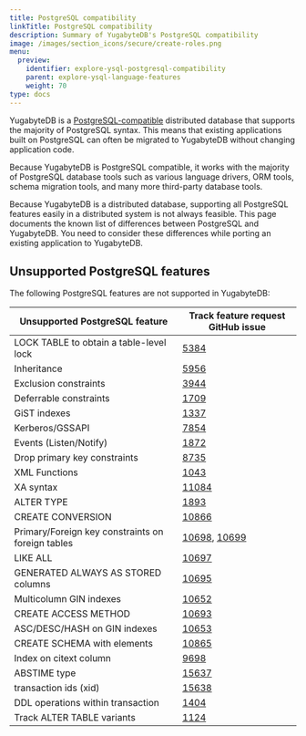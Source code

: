 ```yaml
---
title: PostgreSQL compatibility
linkTitle: PostgreSQL compatibility
description: Summary of YugabyteDB's PostgreSQL compatibility
image: /images/section_icons/secure/create-roles.png
menu:
  preview:
    identifier: explore-ysql-postgresql-compatibility
    parent: explore-ysql-language-features
    weight: 70
type: docs
---
```


YugabyteDB is a [PostgreSQL-compatible](https://www.yugabyte.com/tech/postgres-compatibility/) distributed database that supports the majority of PostgreSQL syntax. This means that existing applications built on PostgreSQL can often be migrated to YugabyteDB without changing application code.

Because YugabyteDB is PostgreSQL compatible, it works with the majority of PostgreSQL database tools such as various language drivers, ORM tools, schema migration tools, and many more third-party database tools.

Because YugabyteDB is a distributed database, supporting all PostgreSQL features easily in a distributed system is not always feasible. This page documents the known list of differences between PostgreSQL and YugabyteDB. You need to consider these differences while porting an existing application to YugabyteDB.

## Unsupported PostgreSQL features

The following PostgreSQL features are not supported in YugabyteDB:

| Unsupported PostgreSQL feature      | Track feature request GitHub issue |
| ----------- | ----------- |
| LOCK TABLE to obtain a table-level lock | [5384](https://github.com/yugabyte/yugabyte-db/issues/5384)|
| Inheritance    | [5956](https://github.com/yugabyte/yugabyte-db/issues/5956)|
| Exclusion constraints | [3944](https://github.com/yugabyte/yugabyte-db/issues/3944)|
| Deferrable constraints | [1709](https://github.com/yugabyte/yugabyte-db/issues/1709)|
| GiST indexes | [1337](https://github.com/yugabyte/yugabyte-db/issues/1337)|
| Kerberos/GSSAPI | [7854](https://github.com/yugabyte/yugabyte-db/issues/7854)|
| Events (Listen/Notify) | [1872](https://github.com/yugabyte/yugabyte-db/issues/1872)|
| Drop primary key constraints |[8735](https://github.com/yugabyte/yugabyte-db/issues/8735)|
| XML Functions | [1043](https://github.com/yugabyte/yugabyte-db/issues/1043)|
| XA syntax | [11084](https://github.com/yugabyte/yugabyte-db/issues/11084)|
| ALTER TYPE | [1893](https://github.com/yugabyte/yugabyte-db/issues/1893)|
| CREATE CONVERSION | [10866](https://github.com/yugabyte/yugabyte-db/issues/10866)|
| Primary/Foreign key constraints on foreign tables | [10698](https://github.com/yugabyte/yugabyte-db/issues/10698), [10699](https://github.com/yugabyte/yugabyte-db/issues/10699) |
| LIKE ALL | [10697](https://github.com/yugabyte/yugabyte-db/issues/10697)|
| GENERATED ALWAYS AS STORED columns | [10695](https://github.com/yugabyte/yugabyte-db/issues/10695)|
| Multicolumn GIN indexes| [10652](https://github.com/yugabyte/yugabyte-db/issues/10652)|
| CREATE ACCESS METHOD | [10693](https://github.com/yugabyte/yugabyte-db/issues/10693)|
| ASC/DESC/HASH on GIN indexes | [10653](https://github.com/yugabyte/yugabyte-db/issues/10653)|
| CREATE SCHEMA with elements | [10865](https://github.com/yugabyte/yugabyte-db/issues/10865)|
| Index on citext column | [9698](https://github.com/yugabyte/yugabyte-db/issues/9698)|
| ABSTIME type | [15637](https://github.com/yugabyte/yugabyte-db/issues/15637)|
| transaction ids (xid) | [15638](https://github.com/yugabyte/yugabyte-db/issues/15638)|
| DDL operations within transaction| [1404](https://github.com/yugabyte/yugabyte-db/issues/1404)|
| Track ALTER TABLE variants| [1124](https://github.com/yugabyte/yugabyte-db/issues/1124)|

